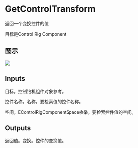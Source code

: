 # GetControlTransform

返回一个变换控件的值

目标是Control Rig Component

## 图示

![]($-20221218-18313218.png)

## Inputs

目标。控制钻机组件对象参考。

控件名称。名称。要检索值的控件名称。

空间。EControlRigComponentSpace枚举。要检索控件值的空间。 

## Outputs

返回值。变换。控件的变换值。
